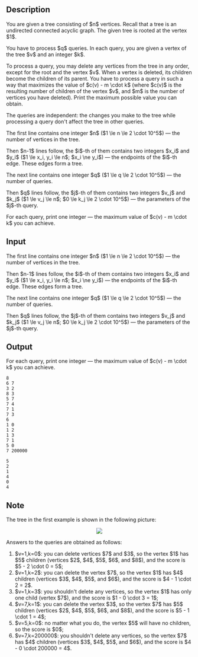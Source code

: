 ## Description

<div><p>You are given a tree consisting of $n$ vertices. Recall that a tree is an undirected connected acyclic graph. The given tree is rooted at the vertex $1$.</p><p>You have to process $q$ queries. In each query, you are given a vertex of the tree $v$ and an integer $k$.</p><p>To process a query, you may delete any vertices from the tree in any order, except for the root and the vertex $v$. When a vertex is deleted, its children become the children of its parent. You have to process a query in such a way that maximizes the value of $c(v) - m \cdot k$ (where $c(v)$ is the resulting number of children of the vertex $v$, and $m$ is the number of vertices you have deleted). Print the maximum possible value you can obtain.</p><p>The queries are independent: the changes you make to the tree while processing a query don't affect the tree in other queries.</p></div><div class="input-specification"><p>The first line contains one integer $n$ ($1 \le n \le 2 \cdot 10^5$)&nbsp;— the number of vertices in the tree.</p><p>Then $n-1$ lines follow, the $i$-th of them contains two integers $x_i$ and $y_i$ ($1 \le x_i, y_i \le n$; $x_i \ne y_i$)&nbsp;— the endpoints of the $i$-th edge. These edges form a tree.</p><p>The next line contains one integer $q$ ($1 \le q \le 2 \cdot 10^5$)&nbsp;— the number of queries.</p><p>Then $q$ lines follow, the $j$-th of them contains two integers $v_j$ and $k_j$ ($1 \le v_j \le n$; $0 \le k_j \le 2 \cdot 10^5$)&nbsp;— the parameters of the $j$-th query.</p></div><div class="output-specification"><p>For each query, print one integer&nbsp;— the maximum value of $c(v) - m \cdot k$ you can achieve.</p></div>

## Input

<p>The first line contains one integer $n$ ($1 \le n \le 2 \cdot 10^5$)&nbsp;— the number of vertices in the tree.</p><p>Then $n-1$ lines follow, the $i$-th of them contains two integers $x_i$ and $y_i$ ($1 \le x_i, y_i \le n$; $x_i \ne y_i$)&nbsp;— the endpoints of the $i$-th edge. These edges form a tree.</p><p>The next line contains one integer $q$ ($1 \le q \le 2 \cdot 10^5$)&nbsp;— the number of queries.</p><p>Then $q$ lines follow, the $j$-th of them contains two integers $v_j$ and $k_j$ ($1 \le v_j \le n$; $0 \le k_j \le 2 \cdot 10^5$)&nbsp;— the parameters of the $j$-th query.</p>

## Output

<p>For each query, print one integer&nbsp;— the maximum value of $c(v) - m \cdot k$ you can achieve.</p>





```input1
8
6 7
3 2
8 3
5 7
7 4
7 1
7 3
6
1 0
1 2
1 3
7 1
5 0
7 200000
```




```output1
5
2
1
4
0
4
```



## Note

<p>The tree in the first example is shown in the following picture:</p><center> <img class="tex-graphics" src="file://4jzJNfI8.png" style="max-width: 100.0%;max-height: 100.0%;"> </center><p>Answers to the queries are obtained as follows:</p><ol> <li> $v=1,k=0$: you can delete vertices $7$ and $3$, so the vertex $1$ has $5$ children (vertices $2$, $4$, $5$, $6$, and $8$), and the score is $5 - 2 \cdot 0 = 5$; </li><li> $v=1,k=2$: you can delete the vertex $7$, so the vertex $1$ has $4$ children (vertices $3$, $4$, $5$, and $6$), and the score is $4 - 1 \cdot 2 = 2$. </li><li> $v=1,k=3$: you shouldn't delete any vertices, so the vertex $1$ has only one child (vertex $7$), and the score is $1 - 0 \cdot 3 = 1$; </li><li> $v=7,k=1$: you can delete the vertex $3$, so the vertex $7$ has $5$ children (vertices $2$, $4$, $5$, $6$, and $8$), and the score is $5 - 1 \cdot 1 = 4$; </li><li> $v=5,k=0$: no matter what you do, the vertex $5$ will have no children, so the score is $0$; </li><li> $v=7,k=200000$: you shouldn't delete any vertices, so the vertex $7$ has $4$ children (vertices $3$, $4$, $5$, and $6$), and the score is $4 - 0 \cdot 200000 = 4$. </li></ol>
